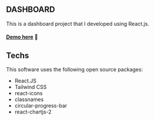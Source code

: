 ## DASHBOARD

This is a dashboard project that I developed using React.js.
#### [Demo here](https://constructor-dashboard.netlify.app/) 🚀

## Techs
This software uses the following open source packages:
* React.JS
* Tailwind CSS
* react-icons
* classnames
* circular-progress-bar
* react-chartjs-2



